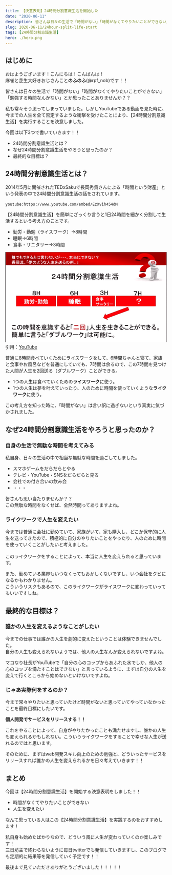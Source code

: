 ```yaml
---
title: 【決意表明】24時間分割意識生活を開始した
date: "2020-06-11"
description: 皆さんは日々の生活で「時間がない」「時間がなくてやりたいことができない」「勉強する時間なんかない」とか思ったことありませんか？？
slug: 2020-06-11/24hour-split-life-start
tags: [24時間分割意識生活]
hero: ./hero.png
---
```


## はじめに 

おはようございます！こんにちは！こんばんは！<br>
麻雀と芝生大好きおじさんこと**のふのふ**(@rpf_nob)です！！

皆さんは日々の生活で「時間がない」「時間がなくてやりたいことができない」「勉強する時間なんかない」とか思ったことありませんか？？

私も常々そう思ってしまっていました。しかしYouTubeである動画を見た時に、今までの人生を全て否定するような衝撃を受けたことにより、【24時間分割意識生活】を実行することを決意しました。

今回は以下3つで書いていきます！！

* 24時間分割意識生活とは？
* なぜ24時間分割意識生活をやろうと思ったのか？
* 最終的な目標は？

## 24時間分割意識生活とは？

2014年5月に開催されたTEDxSakuで長岡秀貴さんによる「時間という財産」という発表の中で24時間分割意識生活の話をされています。

`youtube:https://www.youtube.com/embed/EzXvih454dM`

【24時間分割意識生活】を簡単にざっくり言うと1日24時間を細かく分割して生活するという考え方のことです。

* 勤労・勤勉（ライスワーク）→8時間
* 睡眠→6時間
* 食事・サニタリー→3時間

![画像](img1.png)
　　　　　　引用：[YouTube](https://youtu.be/EzXvih454dM)

普通に8時間食べていくためにライスワークをして、6時間ちゃんと寝て、家族と食事やお風呂などを普通にしていても、7時間は余るので、この7時間を見つけた人間が人生を2回送る（ダブルワーク）ことができる。

* 1つの人生は食べていくための**ライスワーク**に使う。
* 1つの人生は夢を叶えていったり、人のために時間を使っていくような**ライクワーク**に使う。

この考え方を知った時に、「時間がない」は言い訳に過ぎないという真実に気づかされました。

## なぜ24時間分割意識生活をやろうと思ったのか？

### 自身の生活で無駄な時間を考えてみる

私自身、日々の生活の中で相当な無駄な時間を過ごしてしました。

* スマホゲームをだらだらとやる
* テレビ・YouTube・SNSをだらだらと見る
* 会社での付き合いの飲み会
* ・・・

皆さんも思い当たりませんか？？<br>
この無駄な時間をなくせば、全然時間ってありますよね。

### ライクワークで人生を変えたい

今までは普通に会社に勤めていて、家族がいて、家も購入し、どこか保守的に人生を送ってきたので、積極的に自分のやりたいことをやったり、人のために時間を使っていくことがしたいと考えました。
<br>
<br>
このライクワークをすることによって、本当に人生を変えられると思っています。

また、勤めている業界もいつなくってもおかしくないですし、いつ会社をクビになるかもわかりません。<br>
こういうリスクもあるので、このライクワークがライスワークに変わっていってもいいですしね。

## 最終的な目標は？

### 誰かの人生を変えるようなことがしたい

今までの仕事では誰かの人生を劇的に変えたということは体験できませんでした。<br>
自分の人生も変えられないようでは、他人の人生なんか変えられないですよね。

マコなり社長がYouTubeで「自分の心のコップからあふれた水でしか、他人の心のコップを満たすことはできない」と言っているように、まずは自分の人生を変えて行くところから始めないといけないですよね。

### じゃあ実際何をするのか？

今まで常々やりたいと思っていたけど時間がないと思っていてやっていなかったことを最終目標にしたいです。

**個人開発でサービスをリリースする！！**

これをやることによって、自身がやりたかったことも満たせますし、誰かの人生も変えられるかもしれない。こういうライクワークをすることで幸せな人生が送れるのではと思います。

そのために、まずはweb開発スキル向上のための勉強と、どういったサービスをリリースすれば誰かの人生を変えられるかを日々考えていきます！！

## まとめ

今回は【24時間分割意識生活】を開始する決意表明をしました！！

* 時間がなくてやりたいことができない
* 人生を変えたい

なんて思っている人はこの【24時間分割意識生活】を実践するのをおすすめします！

私自身も始めたばかりなので、どういう風に人生が変わっていくのか楽しみです！<br>
三日坊主で終わらないように毎日twitterでも発信していきますし、このブログでも定期的に結果等を発信していく予定です！！

最後まで見ていただきありがとうございました！！！！！